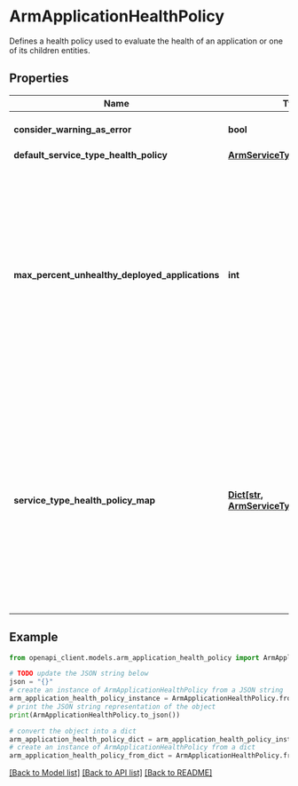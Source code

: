 # ArmApplicationHealthPolicy

Defines a health policy used to evaluate the health of an application or one of its children entities. 

## Properties

Name | Type | Description | Notes
------------ | ------------- | ------------- | -------------
**consider_warning_as_error** | **bool** | Indicates whether warnings are treated with the same severity as errors. | [optional] [default to False]
**default_service_type_health_policy** | [**ArmServiceTypeHealthPolicy**](ArmServiceTypeHealthPolicy.md) |  | [optional] 
**max_percent_unhealthy_deployed_applications** | **int** | The maximum allowed percentage of unhealthy deployed applications. Allowed values are Byte values from zero to 100. The percentage represents the maximum tolerated percentage of deployed applications that can be unhealthy before the application is considered in error. This is calculated by dividing the number of unhealthy deployed applications over the number of nodes where the application is currently deployed on in the cluster. The computation rounds up to tolerate one failure on small numbers of nodes. Default percentage is zero.  | [optional] 
**service_type_health_policy_map** | [**Dict[str, ArmServiceTypeHealthPolicy]**](ArmServiceTypeHealthPolicy.md) | Defines a ServiceTypeHealthPolicy per service type name.  The entries in the map replace the default service type health policy for each specified service type. For example, in an application that contains both a stateless gateway service type and a stateful engine service type, the health policies for the stateless and stateful services can be configured differently. With policy per service type, there&#39;s more granular control of the health of the service.  If no policy is specified for a service type name, the DefaultServiceTypeHealthPolicy is used for evaluation.  | [optional] 

## Example

```python
from openapi_client.models.arm_application_health_policy import ArmApplicationHealthPolicy

# TODO update the JSON string below
json = "{}"
# create an instance of ArmApplicationHealthPolicy from a JSON string
arm_application_health_policy_instance = ArmApplicationHealthPolicy.from_json(json)
# print the JSON string representation of the object
print(ArmApplicationHealthPolicy.to_json())

# convert the object into a dict
arm_application_health_policy_dict = arm_application_health_policy_instance.to_dict()
# create an instance of ArmApplicationHealthPolicy from a dict
arm_application_health_policy_from_dict = ArmApplicationHealthPolicy.from_dict(arm_application_health_policy_dict)
```
[[Back to Model list]](../README.md#documentation-for-models) [[Back to API list]](../README.md#documentation-for-api-endpoints) [[Back to README]](../README.md)


